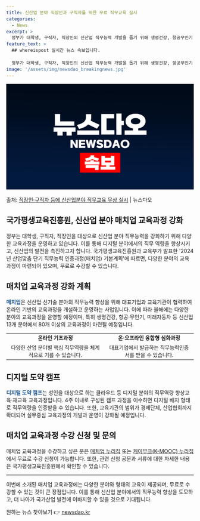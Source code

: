 ```yaml
---
title: 신산업 분야 직장인과 구직자를 위한 무료 직무교육 실시
categories:
  - News
excerpt: >
  정부가 대학생, 구직자, 직장인의 신산업 직무능력 개발을 돕기 위해 생명건강, 항공무인기 등 신산업 분야 매…
feature_text: >
  ## whereispost 실시간 뉴스 속보입니다.

  정부가 대학생, 구직자, 직장인의 신산업 직무능력 개발을 돕기 위해 생명건강, 항공무인기 등 신산업 분야 매…
image: '/assets/img/newsdao_breakingnews.jpg'
---
```


![뉴스다오 속보](/assets/img/newsdao_breakingnews.jpg)

<p>출처: <a href="https://newsdao.kr/3259" rel="dofollow">직장인·구직자 등에 신산업분야 직무교육 무상 실시</a> | 뉴스다오</p>

<h2>국가평생교육진흥원, 신산업 분야 매치업 교육과정 강화</h2>

<p data-ke-size="size16">정부는 대학생, 구직자, 직장인을 대상으로 신산업 분야 직무능력을 강화하기 위해 다양한 교육과정을 운영하고 있습니다. 이를 통해 디지털 분야에서의 직무 역량을 향상시키고, 신산업의 발전을 촉진하고자 합니다. 국가평생교육진흥원과 교육부가 발표한 '2024년 산업맞춤 단기 직무능력 인증과정(매치업) 기본계획'에 따르면, 다양한 분야의 교육과정이 마련되어 있으며, 무료로 수강할 수 있습니다.</p>

<h2 data-ke-size="size26">매치업 교육과정 강화 계획</h2>

<p><b><span style="color: #1a5490;">매치업</span></b>은 신산업·신기술 분야의 직무능력 향상을 위해 대표기업과 교육기관이 협력하여 온라인 기반의 교육과정을 개설하고 운영하는 사업입니다. 이에 따라 올해에는 다양한 분야의 교육과정을 운영할 예정이며, 특히 생명건강, 항공·무인기, 미래자동차 등 신산업 13개 분야에서 80개 이상의 교육과정이 마련될 예정입니다.</p>

<table style="width: 100%;" data-ke-style="style19">
<tbody>
<tr>
<td style="text-align: center; height: 17px;"><b>온라인 기초과정</b></td>
<td style="text-align: center; height: 17px;"><b>온·오프라인 융합형 심화과정</b></td>
</tr>
<tr>
<td style="text-align: center; height: 17px;">다양한 산업 분야별 핵심 직무역량을 체계적으로 기를 수 있습니다.</td>
<td style="text-align: center; height: 17px;">대표기업에서 발급하는 직무능력인증서를 받을 수 있습니다.</td>
</tr>
</tbody>
</table>

<h2 data-ke-size="size26">디지털 도약 캠프</h2>

<p><b><span style="color: #1a5490;">디지털 도약 캠프</span></b>는 성인을 대상으로 하는 클라우드 등 디지털 분야의 직무역량 향상교육·재교육 교육과정입니다. 4주 이내로 구성된 캠프 과정을 이수하면 디지털 배지 형태로 직무역량을 인증받을 수 있습니다. 또한, 교육기관의 범위가 경제단체, 산업협회까지 확대되어 실무중심 교육과정의 개발과 운영이 강화될 예정입니다.</p>

<h2 data-ke-size="size26">매치업 교육과정 수강 신청 및 문의</h2>

<p>매치업 교육과정을 수강하고 싶은 분은 <a href="https://www.matchup.kr">매치업 누리집</a> 또는 <a href="https://www.kmooc.kr">케이무크(K-MOOC) 누리집</a>에서 무료로 수강 신청이 가능합니다. 또한, 관련 신청 공문과 서류에 대한 자세한 내용은 국가평생교육진흥원에서 확인할 수 있습니다.</p>

<hr>

<p data-ke-size="size16">이번에 소개된 매치업 교육과정에는 다양한 분야와 형태의 교육이 제공되며, 무료로 수강할 수 있는 것이 큰 장점입니다. 이를 통해 신산업 분야에서의 직무능력 향상을 도모하고, 더 나아가 국가산업 발전에 이바지할 수 있을 것으로 기대됩니다.</p> 

원하는 뉴스 찾아보기 👉 <a href="https://newsdao.kr" rel="dofollow">newsdao.kr</a>


